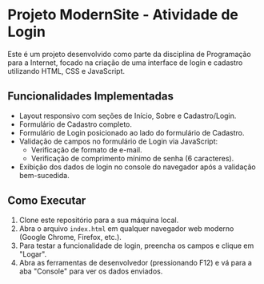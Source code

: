# Projeto ModernSite - Atividade de Login

Este é um projeto desenvolvido como parte da disciplina de Programação para a Internet, focado na criação de uma interface de login e cadastro utilizando HTML, CSS e JavaScript.

## Funcionalidades Implementadas

-   Layout responsivo com seções de Início, Sobre e Cadastro/Login.
-   Formulário de Cadastro completo.
-   Formulário de Login posicionado ao lado do formulário de Cadastro.
-   Validação de campos no formulário de Login via JavaScript:
    -   Verificação de formato de e-mail.
    -   Verificação de comprimento mínimo de senha (6 caracteres).
-   Exibição dos dados de login no console do navegador após a validação bem-sucedida.

## Como Executar

1.  Clone este repositório para a sua máquina local.
2.  Abra o arquivo `index.html` em qualquer navegador web moderno (Google Chrome, Firefox, etc.).
3.  Para testar a funcionalidade de login, preencha os campos e clique em "Logar".
4.  Abra as ferramentas de desenvolvedor (pressionando F12) e vá para a aba "Console" para ver os dados enviados.